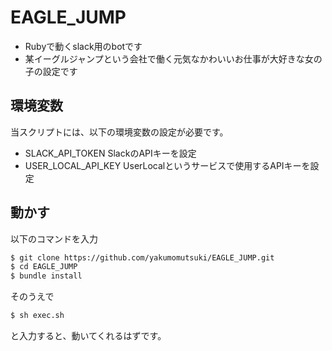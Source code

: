 # EAGLE_JUMP
- Rubyで動くslack用のbotです
- 某イーグルジャンプという会社で働く元気なかわいいお仕事が大好きな女の子の設定です

## 環境変数
当スクリプトには、以下の環境変数の設定が必要です。
- SLACK_API_TOKEN    SlackのAPIキーを設定
- USER_LOCAL_API_KEY UserLocalというサービスで使用するAPIキーを設定

## 動かす
以下のコマンドを入力
```bash
$ git clone https://github.com/yakumomutsuki/EAGLE_JUMP.git
$ cd EAGLE_JUMP
$ bundle install
```

そのうえで
```bash
$ sh exec.sh
```

と入力すると、動いてくれるはずです。